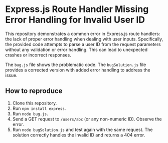 # Express.js Route Handler Missing Error Handling for Invalid User ID

This repository demonstrates a common error in Express.js route handlers: the lack of proper error handling when dealing with user inputs.  Specifically, the provided code attempts to parse a user ID from the request parameters without any validation or error handling. This can lead to unexpected crashes or incorrect responses.

The `bug.js` file shows the problematic code. The `bugSolution.js` file provides a corrected version with added error handling to address the issue.

## How to reproduce

1. Clone this repository.
2. Run `npm install express`.
3. Run `node bug.js`.
4. Send a GET request to `/users/abc` (or any non-numeric ID).  Observe the error.
5. Run `node bugSolution.js` and test again with the same request. The solution correctly handles the invalid ID and returns a 404 error.